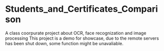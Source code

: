 # Students_and_Certificates_Comparison
A class coorpurate project about OCR, face recognization and image processing
This project is a demo for showcase, due to the remote servers has been shut down, some function might be unavaliable.
